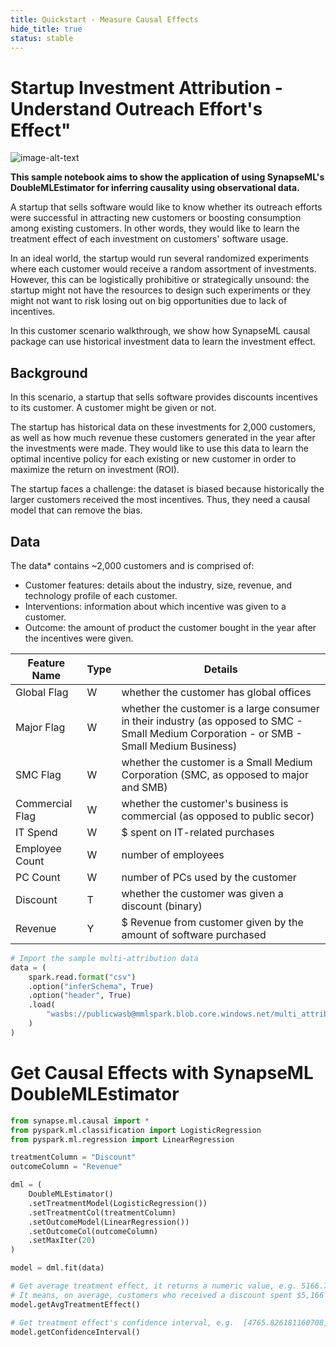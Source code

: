 ```yaml
---
title: Quickstart - Measure Causal Effects
hide_title: true
status: stable
---
```

# Startup Investment Attribution - Understand Outreach Effort's Effect"

![image-alt-text](https://camo.githubusercontent.com/4ac8c931fd4600d2b466975c87fb03b439ebc7f6debd58409aea0db10457436d/68747470733a2f2f7777772e6d6963726f736f66742e636f6d2f656e2d75732f72657365617263682f75706c6f6164732f70726f642f323032302f30352f4174747269627574696f6e2e706e67)

**This sample notebook aims to show the application of using SynapseML's DoubleMLEstimator for inferring causality using observational data.**

A startup that sells software would like to know whether its outreach efforts were successful in attracting new customers or boosting consumption among existing customers. In other words, they would like to learn the treatment effect of each investment on customers' software usage.

In an ideal world, the startup would run several randomized experiments where each customer would receive a random assortment of investments. However, this can be logistically prohibitive or strategically unsound: the startup might not have the resources to design such experiments or they might not want to risk losing out on big opportunities due to lack of incentives.

In this customer scenario walkthrough, we show how SynapseML causal package can use historical investment data to learn the investment effect.

## Background
In this scenario, a startup that sells software provides discounts incentives to its customer. A customer might be given or not.

The startup has historical data on these investments for 2,000 customers, as well as how much revenue these customers generated in the year after the investments were made. They would like to use this data to learn the optimal incentive policy for each existing or new customer in order to maximize the return on investment (ROI).

The startup faces a challenge:  the dataset is biased because historically the larger customers received the most incentives. Thus, they need a causal model that can remove the bias.

## Data
The data* contains ~2,000 customers and is comprised of:

* Customer features: details about the industry, size, revenue, and technology profile of each customer.
* Interventions: information about which incentive was given to a customer.
* Outcome: the amount of product the customer bought in the year after the incentives were given.


| Feature Name    | Type | Details                                                                                                                                     |
|-----------------|------|---------------------------------------------------------------------------------------------------------------------------------------------|
| Global Flag     | W    | whether the customer has global offices                                                                                                     | 
| Major Flag      | W    | whether the customer is a large consumer in their industry (as opposed to SMC - Small Medium Corporation - or SMB - Small Medium Business)  |
| SMC Flag        | W    | whether the customer is a Small Medium Corporation (SMC, as opposed to major and SMB)                                                       |
| Commercial Flag | W    | whether the customer's business is commercial (as opposed to public secor)                                                                  |
| IT Spend        | W    | $ spent on IT-related purchases                                                                                                             |
| Employee Count  | W    | number of employees                                                                                                                         |
| PC Count        | W    | number of PCs used by the customer                                                                                                          |                                                                                      |
| Discount        | T    | whether the customer was given a discount (binary)                                                                                          |
| Revenue         | Y    | $ Revenue from customer given by the amount of software purchased                                                                           |



```python
# Import the sample multi-attribution data
data = (
    spark.read.format("csv")
    .option("inferSchema", True)
    .option("header", True)
    .load(
        "wasbs://publicwasb@mmlspark.blob.core.windows.net/multi_attribution_sample.csv"
    )
)
```

# Get Causal Effects with SynapseML DoubleMLEstimator


```python
from synapse.ml.causal import *
from pyspark.ml.classification import LogisticRegression
from pyspark.ml.regression import LinearRegression

treatmentColumn = "Discount"
outcomeColumn = "Revenue"

dml = (
    DoubleMLEstimator()
    .setTreatmentModel(LogisticRegression())
    .setTreatmentCol(treatmentColumn)
    .setOutcomeModel(LinearRegression())
    .setOutcomeCol(outcomeColumn)
    .setMaxIter(20)
)

model = dml.fit(data)
```


```python
# Get average treatment effect, it returns a numeric value, e.g. 5166.78324
# It means, on average, customers who received a discount spent $5,166 more on software
model.getAvgTreatmentEffect()
```


```python
# Get treatment effect's confidence interval, e.g.  [4765.826181160708, 5371.2817538168965]
model.getConfidenceInterval()
```
